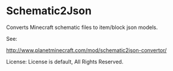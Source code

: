 # Schematic2Json
Converts Minecraft schematic files to item/block json models.

See: 

http://www.planetminecraft.com/mod/schematic2json-convertor/

License:
License is default, All Rights Reserved.
